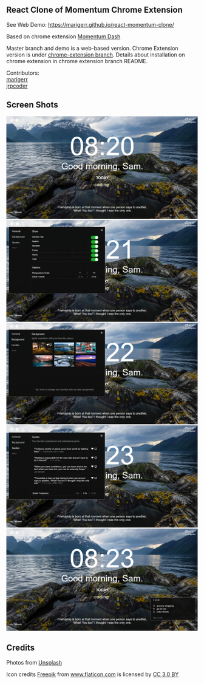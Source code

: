 ## React Clone of Momentum Chrome Extension 

See Web Demo:  https://marigerr.github.io/react-momentum-clone/

Based on chrome extension [Momentum Dash](https://chrome.google.com/webstore/detail/momentum/laookkfknpbbblfpciffpaejjkokdgca?hl=en)

Master branch and demo is a web-based version.  Chrome Extension version is under [chrome-extension branch](https://github.com/marigerr/react-momentum-clone/tree/chrome-extension).  Details about installation on chrome extension in chrome extension branch README.

Contributors: 
<br/>
[marigerr](https://github.com/marigerr)
<br/>
[jrpcoder](https://github.com/jrpcoder)

## Screen Shots

![Main](/src/assets/images/screenshot-home.png)
![Main](/src/assets/images/screenshot-settings-general.png)
![Main](/src/assets/images/screenshot-settings-background.png)
![Main](/src/assets/images/screenshot-settings-quote.png)
![Main](/src/assets/images/screenshot-todo.png)

## Credits

Photos from [Unsplash](https://unsplash.com/) 

Icon credits 
<a href="http://www.freepik.com" title="Freepik">Freepik</a> from <a href="https://www.flaticon.com/" title="Flaticon">www.flaticon.com</a> is licensed by <a href="http://creativecommons.org/licenses/by/3.0/" title="Creative Commons BY 3.0" target="_blank">CC 3.0 BY</a>
